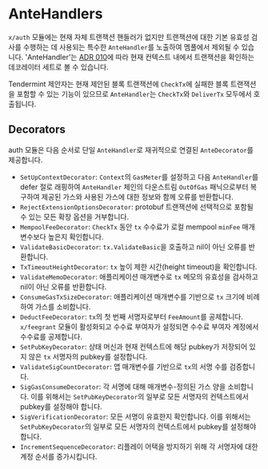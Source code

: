 # AnteHandlers



`x/auth` 모듈에는 현재 자체 트랜잭션 핸들러가 없지만 트랜잭션에 대한 기본 유효성 검사를 수행하는 데 사용되는 특수한  `AnteHandler`를 노출하여 멤풀에서 제외될 수 있습니다. 'AnteHandler'는 [ADR 010](https://github.com/cosmos/cosmos-sdk/blob/main/docs/architecture/adr-010-modular-antehandler.md)에 따라 현재 컨텍스트 내에서 트랜잭션을 확인하는 데코레이터 세트로 볼 수 있습니다. 

Tendermint 제안자는 현재 제안된 블록 트랜잭션에 `CheckTx`에 실패한 블록 트랜잭션을 포함할 수 있는 기능이 있으므로 `AnteHandler`는 `CheckTx`와 `DeliverTx` 모두에서 호출됩니다.



## Decorators



auth 모듈은 다음 순서로 단일 `AnteHandler`로 재귀적으로 연결된 `AnteDecorator`를 제공합니다.

- `SetUpContextDecorator`: `Context`의 `GasMeter`를 설정하고 다음 `AnteHandler`를 defer 절로 래핑하여 `AnteHandler` 체인의 다운스트림 `OutOfGas` 패닉으로부터 복구하여 제공된 가스와 사용된 가스에 대한 정보와 함께 오류를 반환합니다. 
- `RejectExtensionOptionsDecorator`: protobuf 트랜잭션에 선택적으로 포함될 수 있는 모든 확장 옵션을 거부합니다.
- `MempoolFeeDecorator`: `CheckTx` 동안 `tx` 수수료가 로컬 mempool `minFee` 매개변수보다 높은지 확인합니다.
- `ValidateBasicDecorator`: `tx.ValidateBasic`을 호출하고 nil이 아닌 오류를 반환합니다.
- `TxTimeoutHeightDecorator`: `tx` 높이 제한 시간(height timeout)을 확인합니다.
- `ValidateMemoDecorator`: 애플리케이션 매개변수로 `tx` 메모의 유효성을 검사하고 nil이 아닌 오류를 반환합니다.
- `ConsumeGasTxSizeDecorator`: 애플리케이션 매개변수를 기반으로 `tx` 크기에 비례하여 가스를 소비합니다.
- `DeductFeeDecorator`: `tx`의 첫 번째 서명자로부터 `FeeAmount`를 공제합니다. `x/feegrant` 모듈이 활성화되고 수수료 부여자가 설정되면 수수료 부여자 계정에서 수수료를 공제합니다.
- `SetPubKeyDecorator`: 상태 머신과 현재 컨텍스트에 해당 pubkey가 저장되어 있지 않은 `tx` 서명자의 pubkey를 설정합니다.
- `ValidateSigCountDecorator`: 앱 매개변수를 기반으로 `tx`의 서명 수를 검증합니다.
- `SigGasConsumeDecorator`: 각 서명에 대해 매개변수-정의된 가스 양을 소비합니다. 이를 위해서는 `SetPubKeyDecorator`의 일부로 모든 서명자의 컨텍스트에서 pubkey를 설정해야 합니다.
- `SigVerificationDecorator`: 모든 서명이 유효한지 확인합니다. 이를 위해서는 `SetPubKeyDecorator`의 일부로 모든 서명자의 컨텍스트에서 pubkey를 설정해야 합니다.
- `IncrementSequenceDecorator`: 리플레이 어택을 방지하기 위해 각 서명자에 대한 계정 순서를 증가시킵니다.